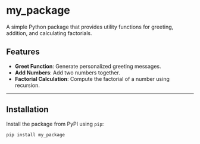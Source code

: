 # my_package

A simple Python package that provides utility functions for greeting, addition, and calculating factorials.

## Features

- **Greet Function**: Generate personalized greeting messages.
- **Add Numbers**: Add two numbers together.
- **Factorial Calculation**: Compute the factorial of a number using recursion.

---

## Installation

Install the package from PyPI using `pip`:

```bash
pip install my_package
